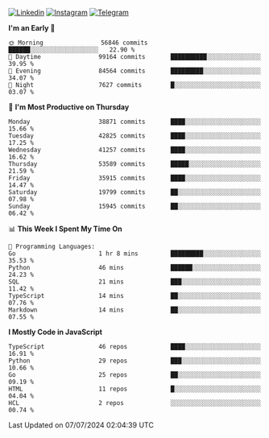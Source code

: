 [![Linkedin](https://img.shields.io/badge/-Archie-blue?style=flat-square&labelColor=gray&logo=Linkedin&logoColor=white&link=https://www.linkedin.com/in/archisdi)](https://www.linkedin.com/in/archisdi)
[![Instagram](https://img.shields.io/badge/-@archisdi-orange?style=flat-square&labelColor=gray&logo=Instagram&logoColor=white&link=https://www.instagram.com/archisdi)](https://www.instagram.com/archisdi)
[![Telegram](https://img.shields.io/badge/-aai-informational?style=flat-square&labelColor=gray&logo=telegram&logoColor=white&link=https://t.me/archisdi)](https://t.me/archisdi)

<!--START_SECTION:waka-->
**I'm an Early 🐤** 

```text
🌞 Morning                56846 commits       ██████░░░░░░░░░░░░░░░░░░░   22.90 % 
🌆 Daytime                99164 commits       ██████████░░░░░░░░░░░░░░░   39.95 % 
🌃 Evening                84564 commits       █████████░░░░░░░░░░░░░░░░   34.07 % 
🌙 Night                  7627 commits        █░░░░░░░░░░░░░░░░░░░░░░░░   03.07 % 
```
📅 **I'm Most Productive on Thursday** 

```text
Monday                   38871 commits       ████░░░░░░░░░░░░░░░░░░░░░   15.66 % 
Tuesday                  42825 commits       ████░░░░░░░░░░░░░░░░░░░░░   17.25 % 
Wednesday                41257 commits       ████░░░░░░░░░░░░░░░░░░░░░   16.62 % 
Thursday                 53589 commits       █████░░░░░░░░░░░░░░░░░░░░   21.59 % 
Friday                   35915 commits       ████░░░░░░░░░░░░░░░░░░░░░   14.47 % 
Saturday                 19799 commits       ██░░░░░░░░░░░░░░░░░░░░░░░   07.98 % 
Sunday                   15945 commits       ██░░░░░░░░░░░░░░░░░░░░░░░   06.42 % 
```


📊 **This Week I Spent My Time On** 

```text
💬 Programming Languages: 
Go                       1 hr 8 mins         █████████░░░░░░░░░░░░░░░░   35.53 % 
Python                   46 mins             ██████░░░░░░░░░░░░░░░░░░░   24.23 % 
SQL                      21 mins             ███░░░░░░░░░░░░░░░░░░░░░░   11.42 % 
TypeScript               14 mins             ██░░░░░░░░░░░░░░░░░░░░░░░   07.76 % 
Markdown                 14 mins             ██░░░░░░░░░░░░░░░░░░░░░░░   07.55 % 
```

**I Mostly Code in JavaScript** 

```text
TypeScript               46 repos            ████░░░░░░░░░░░░░░░░░░░░░   16.91 % 
Python                   29 repos            ███░░░░░░░░░░░░░░░░░░░░░░   10.66 % 
Go                       25 repos            ██░░░░░░░░░░░░░░░░░░░░░░░   09.19 % 
HTML                     11 repos            █░░░░░░░░░░░░░░░░░░░░░░░░   04.04 % 
HCL                      2 repos             ░░░░░░░░░░░░░░░░░░░░░░░░░   00.74 % 
```




 Last Updated on 07/07/2024 02:04:39 UTC
<!--END_SECTION:waka-->